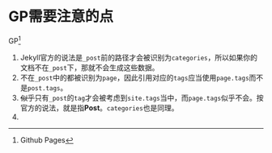 # GP需要注意的点

GP[^GP]

1. Jekyll官方的说法是`_post`前的路径才会被识别为`categories`，所以如果你的文档不在`_post`下，那就不会生成这些数据。
2. 不在`_post`中的都被识别为`page`，因此引用对应的`tags`应当使用`page.tags`而不是`post.tags`。
3. <del>似乎</del>只有`_post`的`tag`才会被考虑到`site.tags`当中，而`page.tags`似乎不会。按官方的说法，就是指**Post**。`categories`也是同理。
4. 



[^GP]: Github Pages